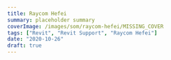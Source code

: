 ```yaml
---
title: Raycom Hefei
summary: placeholder summary
coverImage: /images/som/raycom-hefei/MISSING_COVER
tags: ["Revit", "Revit Support", "Raycom Hefei"]
date: "2020-10-26"
draft: true
---
```

